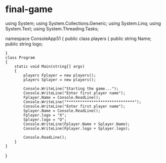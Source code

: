 # final-game

using System;
using System.Collections.Generic;
using System.Linq;
using System.Text;
using System.Threading.Tasks;

namespace ConsoleApp51
{
    public class players
    {
        public string Name;
        public string logo;

    }
    class Program
    {
        static void Main(string[] args)
        {
            players Fplayer = new players();
            players Splayer = new players();

            Console.WriteLine("Starting the game...");
            Console.WriteLine("Enter first player name");
            Fplayer.Name = Console.ReadLine();
            Console.WriteLine("******************************");
            Console.WriteLine("Enter first player name");
            Splayer.Name = Console.ReadLine();
            Fplayer.logo = "X";
            Splayer.logo = "O";
            Console.WriteLine(Fplayer.Name + Splayer.Name);
            Console.WriteLine(Fplayer.logo + Splayer.logo);

            Console.ReadLine();
        }
    }
}
